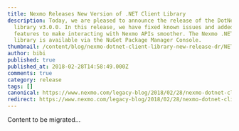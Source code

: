 ```yaml
---
title: Nexmo Releases New Version of .NET Client Library
description: Today, we are pleased to announce the release of the DotNet client
  library v3.0.0. In this release, we have fixed known issues and added new
  features to make interacting with Nexmo APIs smoother. The Nexmo .NET client
  library is available via the NuGet Package Manager Console.
thumbnail: /content/blog/nexmo-dotnet-client-library-new-release-dr/NET-Client-v3.0.0-1.png
author: bibi
published: true
published_at: 2018-02-28T14:58:49.000Z
comments: true
category: release
tags: []
canonical: https://www.nexmo.com/legacy-blog/2018/02/28/nexmo-dotnet-client-library-new-release-dr
redirect: https://www.nexmo.com/legacy-blog/2018/02/28/nexmo-dotnet-client-library-new-release-dr
---
```


Content to be migrated...

